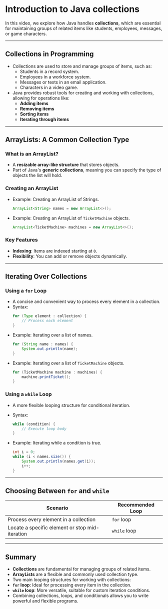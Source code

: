 # Introduction to Java collections

In this video, we explore how Java handles **collections**, which are essential for maintaining groups of related items like students, employees, messages, or game characters.

---

## Collections in Programming

- Collections are used to store and manage groups of items, such as:
  - Students in a record system.
  - Employees in a workforce system.
  - Messages or texts in an email application.
  - Characters in a video game.
- Java provides robust tools for creating and working with collections, allowing for operations like:
  - **Adding items**
  - **Removing items**
  - **Sorting items**
  - **Iterating through items**

---

## ArrayLists: A Common Collection Type

### What is an ArrayList?
- A **resizable array-like structure** that stores objects.
- Part of Java's **generic collections**, meaning you can specify the type of objects the list will hold.

### Creating an ArrayList
- Example: Creating an ArrayList of Strings.
  ```java
  ArrayList<String> names = new ArrayList<>();
  ```
- Example: Creating an ArrayList of `TicketMachine` objects.
    ```java
    ArrayList<TicketMachine> machines = new ArrayList<>();
    ```

### Key Features
- **Indexing**: Items are indexed starting at `0`.
- **Flexibility**: You can add or remove objects dynamically.

---

## Iterating Over Collections

### Using a `for` Loop
- A concise and convenient way to process every element in a collection.
- Syntax:
    ```java
    for (Type element : collection) { 
        // Process each element 
    }
    ```
- Example: Iterating over a list of names.
    ```java    
    for (String name : names) { 
        System.out.println(name); 
    }
    ```
- Example: Iterating over a list of `TicketMachine` objects.
    ```java
    for (TicketMachine machine : machines) { 
        machine.printTicket(); 
    }
    ```
    
### Using a `while` Loop
- A more flexible looping structure for conditional iteration.
- Syntax:
    ```java
    while (condition) { 
        // Execute loop body 
    }
    ```

- Example: Iterating while a condition is true.
    ```java
    int i = 0; 
    while (i < names.size()) { 
        System.out.println(names.get(i)); 
        i++; 
    }
    ```  

---

## Choosing Between `for` and `while`

| **Scenario**                                  | **Recommended Loop** |
|-----------------------------------------------|-----------------------|
| Process every element in a collection         | `for` loop           |
| Locate a specific element or stop mid-iteration | `while` loop         |

---

## Summary

- **Collections** are fundamental for managing groups of related items.
- **ArrayLists** are a flexible and commonly used collection type.
- Two main looping structures for working with collections:
- **`for` loop**: Ideal for processing every item in the collection.
- **`while` loop**: More versatile, suitable for custom iteration conditions.
- Combining collections, loops, and conditionals allows you to write powerful and flexible programs.
